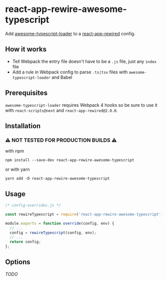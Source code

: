 # react-app-rewire-awesome-typescript

Add [awesome-typescript-loader](https://github.com/s-panferov/awesome-typescript-loader) to a [react-app-rewired](https://github.com/timarney/react-app-rewired) config.

## How it works

- Tell Webpack the entry file doesn't have to be a `.js` file, just any `index` file
- Add a rule in Webpack config to parse `.ts|tsx` files with `awesome-typescript-loader` and Babel

## Prerequisites

`awesome-typescript-loader` requires Webpack 4 hooks so be sure to use it with `react-scripts@next` and `react-app-rewired@2.0.0`.

## Installation

### ⚠️ NOT TESTED FOR PRODUCTION BUILDS ⚠️

with npm

```
npm install --save-dev react-app-rewire-awesome-typescript
```

or with yarn

```
yarn add -D react-app-rewire-awesome-typescript
```

## Usage

```js
/* config-overrides.js */

const rewireTypescript = require('react-app-rewire-awesome-typescript');

module.exports = function override(config, env) {
  // ...
  config = rewireTypescript(config, env);
  // ...
  return config;
};
```

## Options

_TODO_
